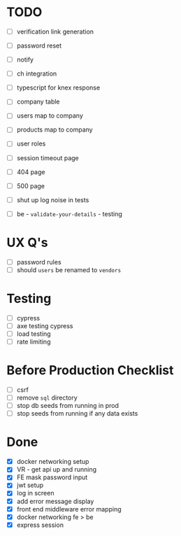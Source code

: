 # TODO

- [ ] verification link generation
- [ ] password reset

- [ ] notify
- [ ] ch integration

- [ ] typescript for knex response

- [ ] company table
- [ ] users map to company
- [ ] products map to company
- [ ] user roles

- [ ] session timeout page
- [ ] 404 page
- [ ] 500 page

- [ ] shut up log noise in tests

- [ ] be - `validate-your-details` - testing

# UX Q's

- [ ] password rules
- [ ] should `users` be renamed to `vendors`

# Testing

- [ ] cypress
- [ ] axe testing cypress
- [ ] load testing
- [ ] rate limiting

# Before Production Checklist

- [ ] csrf
- [ ] remove `sql` directory
- [ ] stop db seeds from running in prod
- [ ] stop seeds from running if any data exists

# Done

- [x] docker networking setup
- [x] VR - get api up and running
- [x] FE mask password input
- [x] jwt setup
- [x] log in screen
- [x] add error message display
- [x] front end middleware error mapping
- [x] docker networking fe > be
- [x] express session